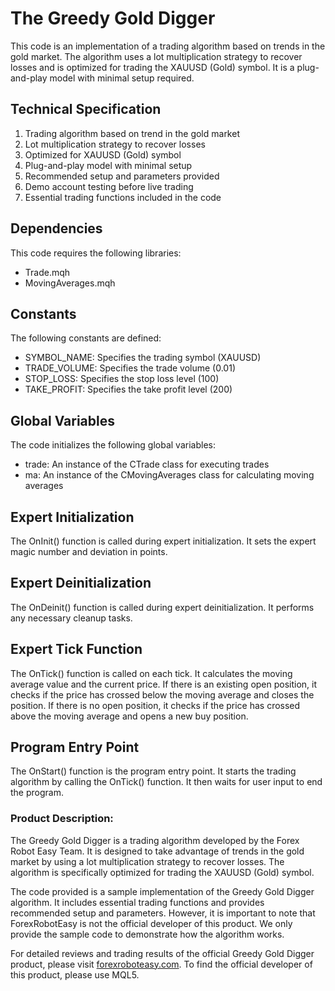 # The Greedy Gold Digger

This code is an implementation of a trading algorithm based on trends in the gold market. The algorithm uses a lot multiplication strategy to recover losses and is optimized for trading the XAUUSD (Gold) symbol. It is a plug-and-play model with minimal setup required.

## Technical Specification

1. Trading algorithm based on trend in the gold market
2. Lot multiplication strategy to recover losses
3. Optimized for XAUUSD (Gold) symbol
4. Plug-and-play model with minimal setup
5. Recommended setup and parameters provided
6. Demo account testing before live trading
7. Essential trading functions included in the code

## Dependencies

This code requires the following libraries:
- Trade.mqh
- MovingAverages.mqh

## Constants

The following constants are defined:
- SYMBOL_NAME: Specifies the trading symbol (XAUUSD)
- TRADE_VOLUME: Specifies the trade volume (0.01)
- STOP_LOSS: Specifies the stop loss level (100)
- TAKE_PROFIT: Specifies the take profit level (200)

## Global Variables

The code initializes the following global variables:
- trade: An instance of the CTrade class for executing trades
- ma: An instance of the CMovingAverages class for calculating moving averages

## Expert Initialization

The OnInit() function is called during expert initialization. It sets the expert magic number and deviation in points.

## Expert Deinitialization

The OnDeinit() function is called during expert deinitialization. It performs any necessary cleanup tasks.

## Expert Tick Function

The OnTick() function is called on each tick. It calculates the moving average value and the current price. If there is an existing open position, it checks if the price has crossed below the moving average and closes the position. If there is no open position, it checks if the price has crossed above the moving average and opens a new buy position.

## Program Entry Point

The OnStart() function is the program entry point. It starts the trading algorithm by calling the OnTick() function. It then waits for user input to end the program.

### Product Description:

The Greedy Gold Digger is a trading algorithm developed by the Forex Robot Easy Team. It is designed to take advantage of trends in the gold market by using a lot multiplication strategy to recover losses. The algorithm is specifically optimized for trading the XAUUSD (Gold) symbol.

The code provided is a sample implementation of the Greedy Gold Digger algorithm. It includes essential trading functions and provides recommended setup and parameters. However, it is important to note that ForexRobotEasy is not the official developer of this product. We only provide the sample code to demonstrate how the algorithm works.

For detailed reviews and trading results of the official Greedy Gold Digger product, please visit [forexroboteasy.com](https://forexroboteasy.com/forex-robot-review/greedy-gold-digger-review-smart-forex-software-results/). To find the official developer of this product, please use MQL5.
